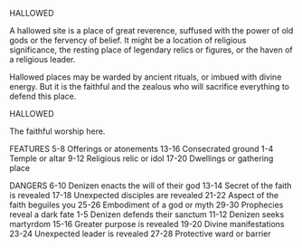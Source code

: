 HALLOWED

A hallowed site is a place of great reverence, suffused with the power of old gods or the fervency of belief. It might be a location of religious significance, the resting place of legendary relics or figures, or the haven of a religious leader.

Hallowed places may be warded by ancient rituals, or imbued with divine energy. But it is the faithful and the zealous who will sacrifice everything to defend this place.

HALLOWED

The faithful worship here.


FEATURES
5-8 Offerings or atonements 13-16 Consecrated ground
 1-4 Temple or altar
 9-12 Religious relic or idol
17-20 Dwellings or gathering place


DANGERS
6-10 Denizen enacts the will of their god 13-14 Secret of the faith is revealed
17-18 Unexpected disciples are revealed 21-22 Aspect of the faith beguiles you 25-26 Embodiment of a god or myth
29-30 Prophecies reveal a dark fate
1-5 Denizen defends their sanctum
11-12 Denizen seeks martyrdom
15-16 Greater purpose is revealed
19-20 Divine manifestations
23-24 Unexpected leader is revealed
27-28 Protective ward or barrier
